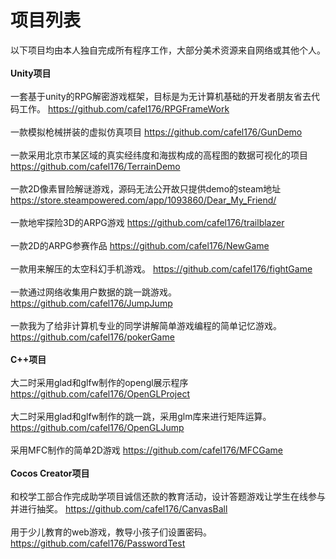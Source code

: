 # 项目列表
以下项目均由本人独自完成所有程序工作，大部分美术资源来自网络或其他个人。<br/>
<br/>
<b>Unity项目</b><br/>
<br/>
一套基于unity的RPG解密游戏框架，目标是为无计算机基础的开发者朋友省去代码工作。
https://github.com/cafel176/RPGFrameWork
<br/>
<br/>
一款模拟枪械拼装的虚拟仿真项目
https://github.com/cafel176/GunDemo
<br/>
<br/>
一款采用北京市某区域的真实经纬度和海拔构成的高程图的数据可视化的项目
https://github.com/cafel176/TerrainDemo
<br/>
<br/>
一款2D像素冒险解谜游戏，源码无法公开故只提供demo的steam地址
https://store.steampowered.com/app/1093860/Dear_My_Friend/
<br/>
<br/>
一款地牢探险3D的ARPG游戏
https://github.com/cafel176/trailblazer
<br/>
<br/>
一款2D的ARPG参赛作品
https://github.com/cafel176/NewGame
<br/>
<br/>
一款用来解压的太空科幻手机游戏。
https://github.com/cafel176/fightGame
<br/>
<br/>
一款通过网络收集用户数据的跳一跳游戏。
https://github.com/cafel176/JumpJump
<br/>
<br/>
一款我为了给非计算机专业的同学讲解简单游戏编程的简单记忆游戏。
https://github.com/cafel176/pokerGame
<br/>
<br/>
<b>C++项目</b>
<br/>
<br/>
大二时采用glad和glfw制作的opengl展示程序
https://github.com/cafel176/OpenGLProject
<br/>
<br/>
大二时采用glad和glfw制作的跳一跳，采用glm库来进行矩阵运算。
https://github.com/cafel176/OpenGLJump
<br/>
<br/>
采用MFC制作的简单2D游戏
https://github.com/cafel176/MFCGame
<br/>
<br/>
<b>Cocos Creator项目</b>
<br/>
<br/>
和校学工部合作完成助学项目诚信还款的教育活动，设计答题游戏让学生在线参与并进行抽奖。
https://github.com/cafel176/CanvasBall
<br/>
<br/>
用于少儿教育的web游戏，教导小孩子们设置密码。
https://github.com/cafel176/PasswordTest

















